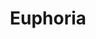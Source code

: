 ---
ee_id: '4149'
site: '1'
type: '2'
url: 2012-160-euphoria
title: Euphoria
year: '2014'
display_year: '2012'
medium: Acer laptop running Light O Rama S3 Software Suite Pro, three Light O Rama
  CTB16PC controllers, one Cosmic Color Ribbon LED Strip and controller, eight DMX512
  decoders, RGB LED strips, thirteen LED string lights, three Roman Lights Holographic
  Ropelight Palm Trees, clip-lamps with LED bulbs, extension cords, zip-ties
dims: Variable
pitch: "​Christmas Light animation......."
ps:
live_url: http://www.dailymotion.com/video/x1z2ci8_arcangel-surfware-yolo-pop-up-shop-holiday-inn_creation#from=embediframe
related:
youtube:
related_code:
imgs: yolo-2014-03-install-008-database-DG.jpg
subheading:
download:
add_credit: Arcangel Surfware R & D team
add_credits:
commission:
layout: things-i-made
---